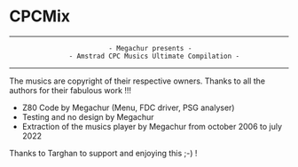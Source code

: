 # CPCMix
- ---------------------------------------------------------------------------- -
                             - Megachur presents -
                   - Amstrad CPC Musics Ultimate Compilation -
- ---------------------------------------------------------------------------- -

The musics are copyright of their respective owners.
Thanks to all the authors for their fabulous work !!!

- Z80 Code by Megachur (Menu, FDC driver, PSG analyser)
- Testing and no design by Megachur
- Extraction of the musics player by Megachur from october 2006 to july 2022

Thanks to Targhan to support and enjoying this ;-) !
